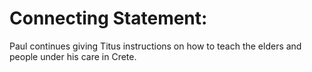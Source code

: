 # Connecting Statement:

Paul continues giving Titus instructions on how to teach the elders and people under his care in Crete.